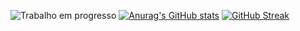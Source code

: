 ![Trabalho em progresso](https://media0.giphy.com/media/v1.Y2lkPTc5MGI3NjExbnZndnNvMnJoMXMyZWp3bXU4ZDZhMnJpYWY0d2djem9rbjB3c3JmYiZlcD12MV9pbnRlcm5hbF9naWZfYnlfaWQmY3Q9Zw/xT1XGVp95GDPgFYmUE/giphy.gif)
[![Anurag's GitHub stats](https://github-readme-stats.vercel.app/api?username=JoseBento4759)](https://github.com/anuraghazra/github-readme-stats)
[![GitHub Streak](https://github-readme-streak-stats.herokuapp.com/?user=JoseBento4759)](https://git.io/streak-stats)
